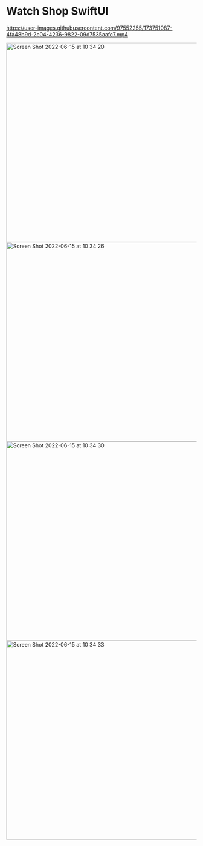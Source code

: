 # Watch Shop SwiftUI


https://user-images.githubusercontent.com/97552255/173751087-4fa48b9d-2c04-4236-9822-09d7535aafc7.mp4

<img width="526" alt="Screen Shot 2022-06-15 at 10 34 20" src="https://user-images.githubusercontent.com/97552255/173751198-d8cc90ed-de31-464f-a243-e4301afe2f73.png">

<img width="526" alt="Screen Shot 2022-06-15 at 10 34 26" src="https://user-images.githubusercontent.com/97552255/173751229-d0b42852-e3c3-40ea-875c-49599fcb73f8.png">

<img width="526" alt="Screen Shot 2022-06-15 at 10 34 30" src="https://user-images.githubusercontent.com/97552255/173751288-9d721942-2974-4279-9a7d-b90ce7792597.png">

<img width="526" alt="Screen Shot 2022-06-15 at 10 34 33" src="https://user-images.githubusercontent.com/97552255/173751331-333f7bc8-0b61-49d7-8cf5-11ba48a7ea14.png">
